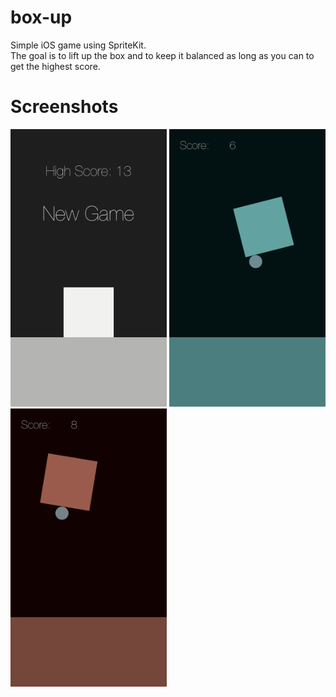 # box-up
Simple iOS game using SpriteKit.  
The goal is to lift up the box and to keep it balanced as long as you can to get the highest score. 

# Screenshots

<img src="https://raw.githubusercontent.com/lypnol/box-up/master/screens/Simulator%20Screen%20Shot%20Dec%209%2C%202016%2C%2011.22.25%20AM.png" width="250" />
<img src="https://raw.githubusercontent.com/lypnol/box-up/master/screens/Simulator%20Screen%20Shot%20Dec%209%2C%202016%2C%2011.22.53%20AM.png" width="250" />
<img src="https://raw.githubusercontent.com/lypnol/box-up/master/screens/Simulator%20Screen%20Shot%20Dec%209%2C%202016%2C%2011.23.08%20AM.png" width="250" />
